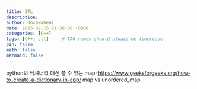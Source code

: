 ```yaml
---
title: STL
description: 
author: doxawahebi
date: 2025-02-15 21:26:00 +0900
categories: [C++]
tags: [C++, stl]     # TAG names should always be lowercase
pin: false
math: false
mermaid: false
---
```


python의 딕셔너리 대신 쓸 수 있는 map;
https://www.geeksforgeeks.org/how-to-create-a-dictionary-in-cpp/
map vs unordered_map


